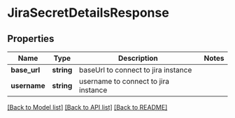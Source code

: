 # JiraSecretDetailsResponse

## Properties
Name | Type | Description | Notes
------------ | ------------- | ------------- | -------------
**base_url** | **string** | baseUrl to connect to jira instance | 
**username** | **string** | username to connect to jira instance | 

[[Back to Model list]](../README.md#documentation-for-models) [[Back to API list]](../README.md#documentation-for-api-endpoints) [[Back to README]](../README.md)


